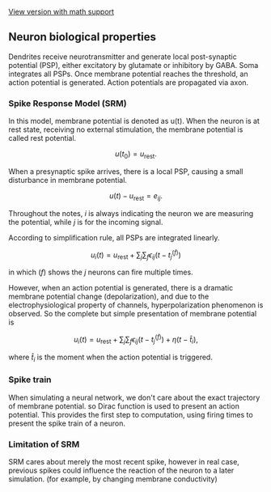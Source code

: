 [View version with math support](https://stackedit.io/viewer#!url=https://raw.githubusercontent.com/neuronstar/spiking-neuron-models/master/single_neuron_model.md)

## Neuron biological properties

Dendrites receive neurotransmitter and generate local post-synaptic potential (PSP), either excitatory by glutamate or inhibitory by GABA. Soma integrates all PSPs. Once membrane potential reaches the threshold, an action potential is generated. Action potentials are propagated via axon.

### Spike Response Model (SRM)

In this model, membrane potential is denoted as u(t). When the neuron is at rest state, receiving no external stimulation, the membrane potential is called rest potential. 


$$u(t_0)=u_{\mathrm{rest}}.$$


When a presynaptic spike arrives, there is a local PSP, causing a small disturbance in membrane potential. 

$$u(t)-u_{\mathrm{rest}} = e_{ij}.$$

Throughout the notes, $i$ is always indicating the neuron we are measuring the potential, while $j$ is for the incoming signal.

According to simplification rule, all PSPs are integrated linearly.

$$u_i(t) =u_{\mathrm{rest}}+ \sum_{j} \sum_f \epsilon_{ij}(t - t_j^{(f)}) $$

in which $(f)$ shows the $j$ neurons can fire multiple times.

However, when an action potential is generated, there is a dramatic membrane potential change (depolarization), and due to the electrophysiological property of channels, hyperpolarization phenomenon is observed. So the complete but simple presentation of membrane potential is

$$u_i(t) =u_{\mathrm{rest}}+ \sum_{j} \sum_f \epsilon_{ij}(t - t_j^{(f)}) + \eta(t-\hat t_i),$$

where $\hat t_i$ is the moment when the action potential is triggered.



### Spike train

When simulating a neural network, we don't care about the exact trajectory of membrane potential.
so Dirac function is used to present an action potential. This provides the first step to computation, using firing times to present the spike train of a neuron.

### Limitation of SRM

SRM cares about merely the most recent spike, however in real case, previous spikes could influence the reaction of the neuron to a later simulation. (for example, by changing membrane conductivity)
